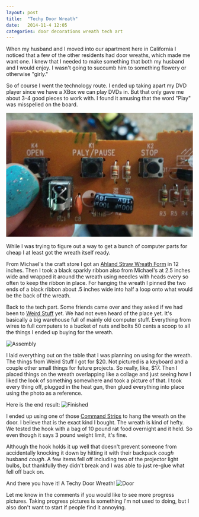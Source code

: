 ```yaml
---
layout: post
title:  "Techy Door Wreath"
date:   2014-11-4 12:05
categories: door decorations wreath tech art
---
```


When my husband and I moved into our apartment here in California I noticed that a few of the other residents had door wreaths, which made me want one. I knew that I needed to make something that both my husband and I would enjoy. I wasn't going to succumb him to something flowery or otherwise "girly."

So of course I went the technology route. I ended up taking apart my DVD player since we have a XBox we can play DVDs in. But that only gave me about 3-4 good pieces to work with. I found it amusing that the word "Play" was misspelled on the board.

![DVD](/assets/images/play.png)

While I was trying to figure out a way to get a bunch of computer parts for cheap I at least got the wreath itself ready. 

From Michael's the craft store I got an [Ahland Straw Wreath Form](http://www.michaels.com/M10375063.html#q=wreath&start=5) in 12 inches. Then I took a black sparkly ribbon also from Michael's at 2.5 inches wide and wrapped it around the wreath using needles with heads every so often to keep the ribbon in place.  For hanging the wreath I pinned the two ends of a black ribbon about .5 inches wide into half a loop onto what would be the back of the wreath. 

Back to the tech part. Some friends came over and they asked if we had been to [Weird Stuff](http://www.weirdstuff.com) yet. We had not even heard of the place yet. It's basically a big warehouse full of mainly old computer stuff. Everything from wires to full computers to a bucket of nuts and bolts 50 cents a scoop to all the things I ended up buying for the wreath. 

![Assembly](/assets/images/wreath1.png)

I laid everything out on the table that I was planning on using for the wreath. The things from Weird Stuff I got for $20. Not pictured is a keyboard and a couple other small things for future projects. So really, like, $17. Then I placed things on the wreath overlapping like a collage and just seeing how I liked the look of something somewhere and took a picture of that. I took every thing off, plugged in the heat gun, then glued everything into place using the photo as a reference. 

Here is the end result:
![Finished](/assets/images/wreath2.png)

I ended up using one of those [Command Strips](http://www.command.com/wps/portal/3M/en_US/NACommand/Command/Products/Catalog/~/Command-Designer-Medium-Hooks?N=5924736+3294529207+3294773807&rt=rud) to hang the wreath on the door. I believe that is the exact kind I bought. The wreath is kind of hefty. We tested the hook with a bag of 10 pound rat food overnight and it held. So even though it says 3 pound weight limit, it's fine. 

Although the hook holds it up well that doesn't prevent someone from accidentally knocking it down by hitting it with their backpack *cough* husband *cough*. A few items fell off including two of the projector light bulbs, but thankfully they didn't break and I was able to just re-glue what fell off back on.

And there you have it! A Techy Door Wreath! 
![Door](/assets/images/wreath3.png)

Let me know in the comments if you would like to see more progress pictures. Taking progress pictures is something I'm not used to doing, but I also don't want to start if people find it annoying. 



